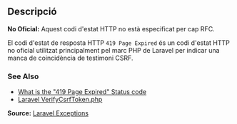 ## Descripció

<aside class="warning"><strong>No Oficial:</strong> Aquest codi d'estat HTTP no està especificat per cap RFC.</aside>

El codi d'estat de resposta HTTP `419 Page Expired` és un codi d'estat HTTP no oficial utilitzat principalment pel marc PHP de Laravel per indicar una manca de coincidència de testimoni CSRF.

### See Also

- [What is the "419 Page Expired" Status code](https://sitechecker.pro/what-is-419-status-code/)
- [Laravel VerifyCsrfToken.php](https://github.com/laravel/framework/blob/v11.19.0/src/Illuminate/Foundation/Http/Middleware/VerifyCsrfToken.php#L95)

**Source:** [Laravel Exceptions](https://github.com/laravel/framework/blob/v11.19.0/src/Illuminate/Foundation/Exceptions/views/419.blade.php)
